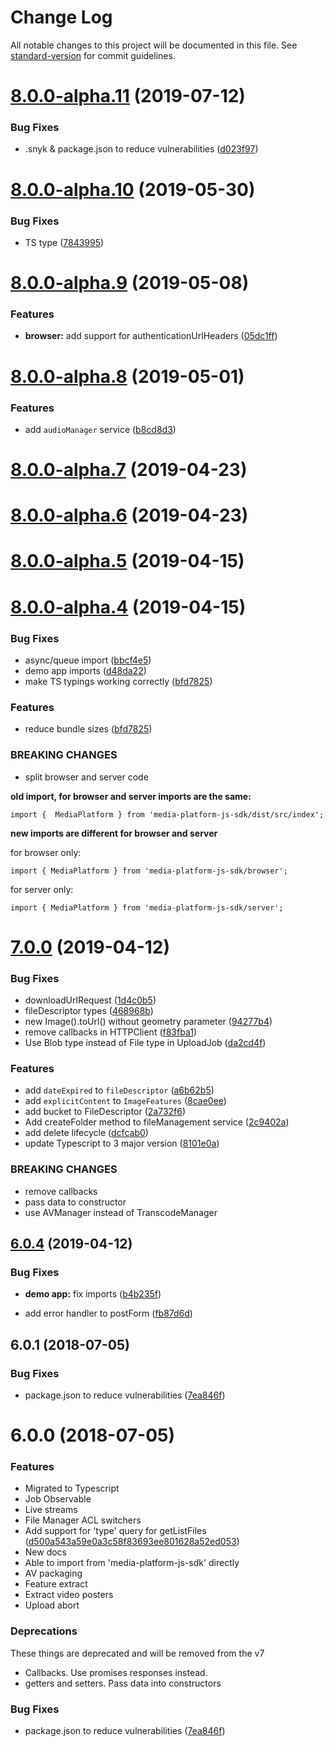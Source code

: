 # Change Log

All notable changes to this project will be documented in this file. See [standard-version](https://github.com/conventional-changelog/standard-version) for commit guidelines.

<a name="8.0.0-alpha.11"></a>
# [8.0.0-alpha.11](https://github.com/wix/media-platform-js-sdk/compare/v8.0.0-alpha.10...v8.0.0-alpha.11) (2019-07-12)


### Bug Fixes

* .snyk & package.json to reduce vulnerabilities ([d023f97](https://github.com/wix/media-platform-js-sdk/commit/d023f97))



<a name="8.0.0-alpha.10"></a>
# [8.0.0-alpha.10](https://github.com/wix/media-platform-js-sdk/compare/v8.0.0-alpha.9...v8.0.0-alpha.10) (2019-05-30)


### Bug Fixes

* TS type ([7843995](https://github.com/wix/media-platform-js-sdk/commit/7843995))



<a name="8.0.0-alpha.9"></a>
# [8.0.0-alpha.9](https://github.com/wix/media-platform-js-sdk/compare/v8.0.0-alpha.8...v8.0.0-alpha.9) (2019-05-08)


### Features

* **browser:** add support for authenticationUrlHeaders ([05dc1ff](https://github.com/wix/media-platform-js-sdk/commit/05dc1ff))



<a name="8.0.0-alpha.8"></a>
# [8.0.0-alpha.8](https://github.com/wix/media-platform-js-sdk/compare/v8.0.0-alpha.7...v8.0.0-alpha.8) (2019-05-01)


### Features

* add `audioManager` service ([b8cd8d3](https://github.com/wix/media-platform-js-sdk/commit/b8cd8d3))



<a name="8.0.0-alpha.7"></a>
# [8.0.0-alpha.7](https://github.com/wix/media-platform-js-sdk/compare/v8.0.0-alpha.6...v8.0.0-alpha.7) (2019-04-23)



<a name="8.0.0-alpha.6"></a>
# [8.0.0-alpha.6](https://github.com/wix/media-platform-js-sdk/compare/v8.0.0-alpha.5...v8.0.0-alpha.6) (2019-04-23)



<a name="8.0.0-alpha.5"></a>
# [8.0.0-alpha.5](https://github.com/wix/media-platform-js-sdk/compare/v8.0.0-alpha.4...v8.0.0-alpha.5) (2019-04-15)



<a name="8.0.0-alpha.4"></a>
# [8.0.0-alpha.4](https://github.com/wix/media-platform-js-sdk/compare/v7.0.0...v8.0.0-alpha.4) (2019-04-15)


### Bug Fixes

* async/queue import ([bbcf4e5](https://github.com/wix/media-platform-js-sdk/commit/bbcf4e5))
* demo app imports ([d48da22](https://github.com/wix/media-platform-js-sdk/commit/d48da22))
* make TS typings working correctly ([bfd7825](https://github.com/wix/media-platform-js-sdk/commit/bfd7825))

### Features
* reduce bundle sizes ([bfd7825](https://github.com/wix/media-platform-js-sdk/commit/bfd7825))

### BREAKING CHANGES
* split browser and server code

**old import, for browser and server imports are the same:**
```
import {  MediaPlatform } from 'media-platform-js-sdk/dist/src/index';
```

**new imports are different for browser and server**

for browser only:
```
import { MediaPlatform } from 'media-platform-js-sdk/browser';
```

for server only:
```
import { MediaPlatform } from 'media-platform-js-sdk/server';
```


<a name="7.0.0"></a>
# [7.0.0](https://github.com/wix/media-platform-js-sdk/compare/v6.0.4...v7.0.0) (2019-04-12)


### Bug Fixes

* downloadUrlRequest ([1d4c0b5](https://github.com/wix/media-platform-js-sdk/commit/1d4c0b5))
* fileDescriptor types ([468968b](https://github.com/wix/media-platform-js-sdk/commit/468968b))
* new Image().toUrl() without geometry parameter ([94277b4](https://github.com/wix/media-platform-js-sdk/commit/94277b4))
* remove callbacks in HTTPClient ([f83fba1](https://github.com/wix/media-platform-js-sdk/commit/f83fba1))
* Use Blob type instead of File type in UploadJob ([da2cd4f](https://github.com/wix/media-platform-js-sdk/commit/da2cd4f))


### Features

* add `dateExpired` to `fileDescriptor` ([a6b62b5](https://github.com/wix/media-platform-js-sdk/commit/a6b62b5))
* add `explicitContent` to `ImageFeatures` ([8cae0ee](https://github.com/wix/media-platform-js-sdk/commit/8cae0ee))
* add bucket to FileDescriptor ([2a732f6](https://github.com/wix/media-platform-js-sdk/commit/2a732f6))
* Add createFolder method to fileManagement service ([2c9402a](https://github.com/wix/media-platform-js-sdk/commit/2c9402a))
* add delete lifecycle ([dcfcab0](https://github.com/wix/media-platform-js-sdk/commit/dcfcab0))
* update Typescript to 3 major version ([8101e0a](https://github.com/wix/media-platform-js-sdk/commit/8101e0a))

### BREAKING CHANGES

* remove callbacks
* pass data to constructor
* use AVManager instead of TranscodeManager

<a name="6.0.4"></a>
## [6.0.4](https://github.com/wix/media-platform-js-sdk/compare/v6.0.1...v6.0.4) (2019-04-12)


### Bug Fixes

* **demo app:** fix imports ([b4b235f](https://github.com/wix/media-platform-js-sdk/commit/b4b235f))

* add error handler to postForm ([fb87d6d](https://github.com/wix/media-platform-js-sdk/commit/fb87d6d))


<a name="6.0.1"></a>
## 6.0.1 (2018-07-05)


### Bug Fixes

* package.json to reduce vulnerabilities ([7ea846f](https://github.com/wix/media-platform-js-sdk/commit/7ea846f))



<a name="6.0.0"></a>
# 6.0.0 (2018-07-05)

### Features

* Migrated to Typescript
* Job Observable
* Live streams
* File Manager ACL switchers
* Add support for 'type' query for getListFiles ([d500a543a59e0a3c58f83693ee801628a52ed053](https://github.com/wix/media-platform-js-sdk/commit/d500a543a59e0a3c58f83693ee801628a52ed053))
* New docs
* Able to import from 'media-platform-js-sdk' directly
* AV packaging
* Feature extract
* Extract video posters
* Upload abort

### Deprecations

These things are deprecated and will be removed from the v7

* Callbacks. Use promises responses instead.
* getters and setters. Pass data into constructors

### Bug Fixes

* package.json to reduce vulnerabilities ([7ea846f](https://github.com/wix/media-platform-js-sdk/commit/7ea846f))

